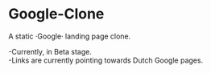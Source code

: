 # Google-Clone
A static ·Google· landing page clone. 

<p>
-Currently, in Beta stage.</br>
-Links are currently pointing towards Dutch Google pages.
</p>


